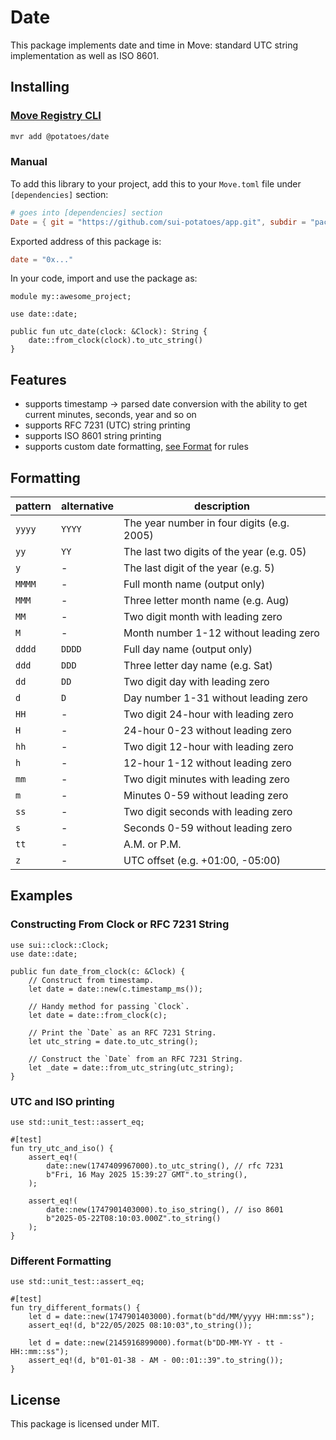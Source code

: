 # Date

This package implements date and time in Move: standard UTC string implementation as well
as ISO 8601.

## Installing

### [Move Registry CLI](https://docs.suins.io/move-registry)

```bash
mvr add @potatoes/date
```

### Manual

To add this library to your project, add this to your `Move.toml` file under
`[dependencies]` section:

```toml
# goes into [dependencies] section
Date = { git = "https://github.com/sui-potatoes/app.git", subdir = "packages/date", rev = "date@v1" }
```

Exported address of this package is:

```toml
date = "0x..."
```

In your code, import and use the package as:

```move
module my::awesome_project;

use date::date;

public fun utc_date(clock: &Clock): String {
    date::from_clock(clock).to_utc_string()
}
```

## Features

-   supports timestamp -> parsed date conversion with the ability to get current
    minutes, seconds, year and so on
-   supports RFC 7231 (UTC) string printing
-   supports ISO 8601 string printing
-   supports custom date formatting, [see Format](#formatting) for rules

## Formatting

| pattern | alternative | description                                |
| ------- | ----------- | ------------------------------------------ |
| `yyyy`  | `YYYY`      | The year number in four digits (e.g. 2005) |
| `yy`    | `YY`        | The last two digits of the year (e.g. 05)  |
| `y`     | -           | The last digit of the year (e.g. 5)        |
| `MMMM`  | -           | Full month name (output only)              |
| `MMM`   | -           | Three letter month name (e.g. Aug)         |
| `MM`    | -           | Two digit month with leading zero          |
| `M`     | -           | Month number 1-12 without leading zero     |
| `dddd`  | `DDDD`      | Full day name (output only)                |
| `ddd`   | `DDD`       | Three letter day name (e.g. Sat)           |
| `dd`    | `DD`        | Two digit day with leading zero            |
| `d`     | `D`         | Day number 1-31 without leading zero       |
| `HH`    | -           | Two digit 24-hour with leading zero        |
| `H`     | -           | 24-hour 0-23 without leading zero          |
| `hh`    | -           | Two digit 12-hour with leading zero        |
| `h`     | -           | 12-hour 1-12 without leading zero          |
| `mm`    | -           | Two digit minutes with leading zero        |
| `m`     | -           | Minutes 0-59 without leading zero          |
| `ss`    | -           | Two digit seconds with leading zero        |
| `s`     | -           | Seconds 0-59 without leading zero          |
| `tt`    | -           | A.M. or P.M.                               |
| `z`     | -           | UTC offset (e.g. +01:00, -05:00)           |

## Examples

### Constructing From Clock or RFC 7231 String

```move
use sui::clock::Clock;
use date::date;

public fun date_from_clock(c: &Clock) {
    // Construct from timestamp.
    let date = date::new(c.timestamp_ms());

    // Handy method for passing `Clock`.
    let date = date::from_clock(c);

    // Print the `Date` as an RFC 7231 String.
    let utc_string = date.to_utc_string();

    // Construct the `Date` from an RFC 7231 String.
    let _date = date::from_utc_string(utc_string);
}
```

### UTC and ISO printing

```move
use std::unit_test::assert_eq;

#[test]
fun try_utc_and_iso() {
    assert_eq!(
        date::new(1747409967000).to_utc_string(), // rfc 7231
        b"Fri, 16 May 2025 15:39:27 GMT".to_string(),
    );

    assert_eq!(
        date::new(1747901403000).to_iso_string(), // iso 8601
        b"2025-05-22T08:10:03.000Z".to_string()
    );
}
```

### Different Formatting

```move
use std::unit_test::assert_eq;

#[test]
fun try_different_formats() {
    let d = date::new(1747901403000).format(b"dd/MM/yyyy HH:mm:ss");
    assert_eq!(d, b"22/05/2025 08:10:03",to_string());

    let d = date::new(2145916899000).format(b"DD-MM-YY - tt - HH::mm::ss");
    assert_eq!(d, b"01-01-38 - AM - 00::01::39".to_string());
}
```

## License

This package is licensed under MIT.
